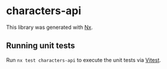 # characters-api

This library was generated with [Nx](https://nx.dev).

## Running unit tests

Run `nx test characters-api` to execute the unit tests via [Vitest](https://vitest.dev/).
